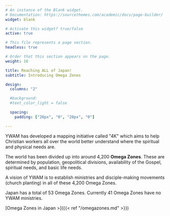 ```yaml
---
# An instance of the Blank widget.
# Documentation: https://sourcethemes.com/academic/docs/page-builder/
widget: blank

# Activate this widget? true/false
active: true

# This file represents a page section.
headless: true

# Order that this section appears on the page.
weight: 16

title: Reaching ALL of Japan!
subtitle: Introducing Omega Zones

design:
  columns: "2"

  #background:
  #text_color_light = false

  spacing:
    padding: ["20px", "0", "20px", "0"]

---
```


YWAM has developed a mapping initiative called "4K" which aims to help Christian workers all over the world better understand where the spiritual and physical needs are.

The world has been divided up into around 4,200 **Omega Zones**. These are determined by population, geopolitical divisions, availability of the Gospel, spiritual needs, and basic life needs.

A vision of YWAM is to establish ministries and disciple-making movements (church planting) in all of these 4,200 Omega Zones.

Japan has a total of 53 Omega Zones. Currently 41 Omega Zones have no YWAM ministries.

[Omega Zones in Japan >]({{< ref "/omegazones.md" >}})
